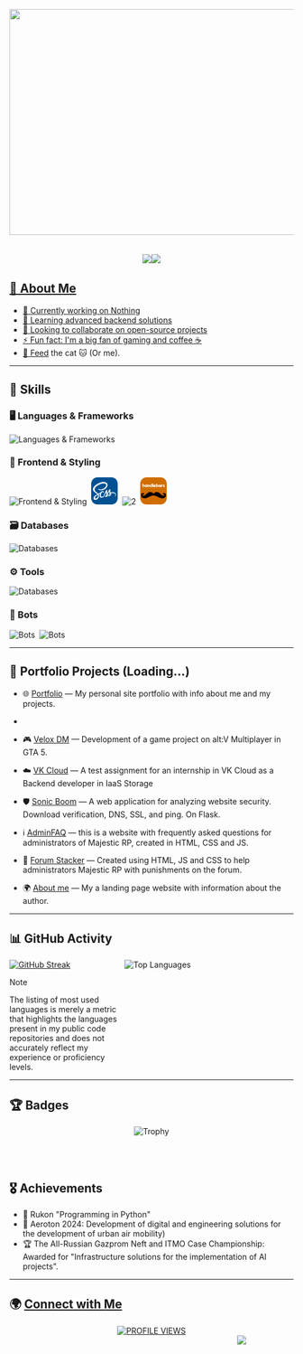 <img src="https://user-images.githubusercontent.com/74038190/225813708-98b745f2-7d22-48cf-9150-083f1b00d6c9.gif" width="2500" height="400"></img>
<br></br>

<div align="center"><a href="https://housemiv.com">
  <img src="https://readme-typing-svg.demolab.com?font=Poppins&size=40&pause=1000&color=ffffff&vCenter=true&center=true&width=800&lines=Hi+%2C+World!+👋+My+name+is+Michael"</a><img src="https://media.giphy.com/media/hvRJCLFzcasrR4ia7z/giphy.gif" width="30">
</div>

## 🚀 About Me  
- 🔭 Currently working on Nothing  
- 🌱 Learning advanced backend solutions  
- 👯 Looking to collaborate on open-source projects  
- ⚡ Fun fact: I'm a big fan of gaming and coffee ☕
- 💸 [Feed](https://www.donationalerts.com/r/housemiv) the cat 🐱 (Or me).

---

## 🔧 Skills

### 🖥️ Languages & Frameworks  
![Languages & Frameworks](https://go-skill-icons.vercel.app/api/icons?i=python,go,javascript,typescript,nodejs,vuejs,react)

### 🎨 Frontend & Styling  
![Frontend & Styling](https://go-skill-icons.vercel.app/api/icons?i=html,css,sass)&nbsp;&nbsp;<img src="https://raw.githubusercontent.com/HouseMiv/PNG/main/asset/scss.png" width="47" height="48">&nbsp;&nbsp;![2](https://go-skill-icons.vercel.app/api/icons?i=pug)&nbsp;&nbsp;<img src="https://raw.githubusercontent.com/HouseMiv/PNG/main/asset/Hbars.png" width="47" height="48">

### 🗃️ Databases  
![Databases](https://go-skill-icons.vercel.app/api/icons?i=mysql)

### ⚙️ Tools  
![Databases](https://go-skill-icons.vercel.app/api/icons?i=vscode,github,git,photoshop,premiere,aftereffects,)

### 🤖 Bots  
![Bots](https://go-skill-icons.vercel.app/api/icons?i=telegram)&nbsp;&nbsp;![Bots](https://go-skill-icons.vercel.app/api/icons?i=discord)

---

## 💼 Portfolio Projects (Loading...)
- 🌐 [Portfolio]() — My personal site portfolio with info about me and my projects.

-
- 🎮 [Velox DM]() — Development of a game project on alt:V Multiplayer in GTA 5.
- ☁️ [VK Cloud](https://github.com/HouseMiv/test-vk) — A test assignment for an internship in VK Cloud as a Backend developer in IaaS Storage
- 🛡️ [Sonic Boom](https://github.com/HouseMiv/SonicBoom) — A web application for analyzing website security. Download verification, DNS, SSL, and ping. On Flask.
- ℹ️ [AdminFAQ](https://github.com/HouseMiv/AdminFAQ) — this is a website with frequently asked questions for administrators of Majestic RP, created in HTML, CSS and JS.
- 🧮 [Forum Stacker](https://github.com/HouseMiv/MajeticHub-Forum) — Created using HTML, JS and CSS to help administrators Majestic RP with punishments on the forum.
- 🌍 [About me](https://housemiv.github.io/HouseMiv/) — My a landing page website with information about the author.
---

## 📊 GitHub Activity 

<div>
<a href="https://github.com/HouseMiv">
<img align="right" alt="Top Languages" src="https://github-readme-stats.vercel.app/api/top-langs/?username=HouseMiv&langs_count=8&layout=compact&theme=codeSTACKr&hide_border=true&bg_color=0D1117&count_private=false&title_color=d3d3d3" width="300" height="195"/></a>
  
[![GitHub Streak](https://streak-stats.demolab.com?user=HouseMiv&theme=github-dark&hide_border=true&date_format=j%20M%5B%20Y%5D&stroke=E63DDE&fire=F926FF&currStreakNum=FFFFFF&sideLabels=D3D3D3&sideNums=ECECEC&ring=F544FC&currStreakLabel=FFFFFF&dates=969696)](https://git.io/streak-stats)

</div>

> [!NOTE]
> The listing of most used languages is merely a metric that highlights the languages present in my public code repositories and does not accurately reflect my experience or proficiency levels.
---

## 🏆 Badges
<div align="center">
  
![Trophy](https://github-profile-trophy.vercel.app/?username=HouseMiv&no-frame=true&theme=darkhub)

</div>

<br></br>

## 🎖 Achievements
- 🏅 Rukon "Programming in Python"
- 🥇 Aeroton 2024: Development of digital and engineering solutions for the development of urban air mobility)
- 🏆 The All-Russian Gazprom Neft and ITMO Case Championship: Awarded for "Infrastructure solutions for the implementation of AI projects".

---

## 🌍 [Connect with Me](https://housemiv.github.io/HouseMiv/) 

<div align="center">
   <a href="https://visitorbadge.io/status?path=https%3A%2F%2Fgithub.com%2FHouseMiv">
      <img src="https://api.visitorbadge.io/api/visitors?path=https%3A%2F%2Fgithub.com%2FHouseMiv&label=PROFILE%20VIEWS&labelColor=gray&countColor=%23007bff" alt="PROFILE VIEWS"/>
   </a>
</div>
<img src="https://i.pinimg.com/originals/85/9c/84/859c843258e41f3fa647a920bb3b7fe1.gif" align = "right" width="100">
